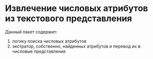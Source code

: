 # Извлечение числовых атрибутов из текстового представления

Данный пакет содержит:
1) логику поиска числовых атрибутов
2) экстратор, собственно, найденных атрибутов и перевод их в числовые представления
